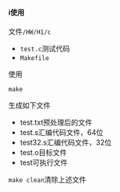 #### i使用

文件`/HW/H1/c`

- `test.c`测试代码
- `Makefile`

使用

`make`

生成如下文件

- test.txt预处理后的文件
- test.s汇编代码文件，64位
- test32.s汇编代码文件，32位
- test.o目标文件 
- test可执行文件

`make clean`清除上述文件

